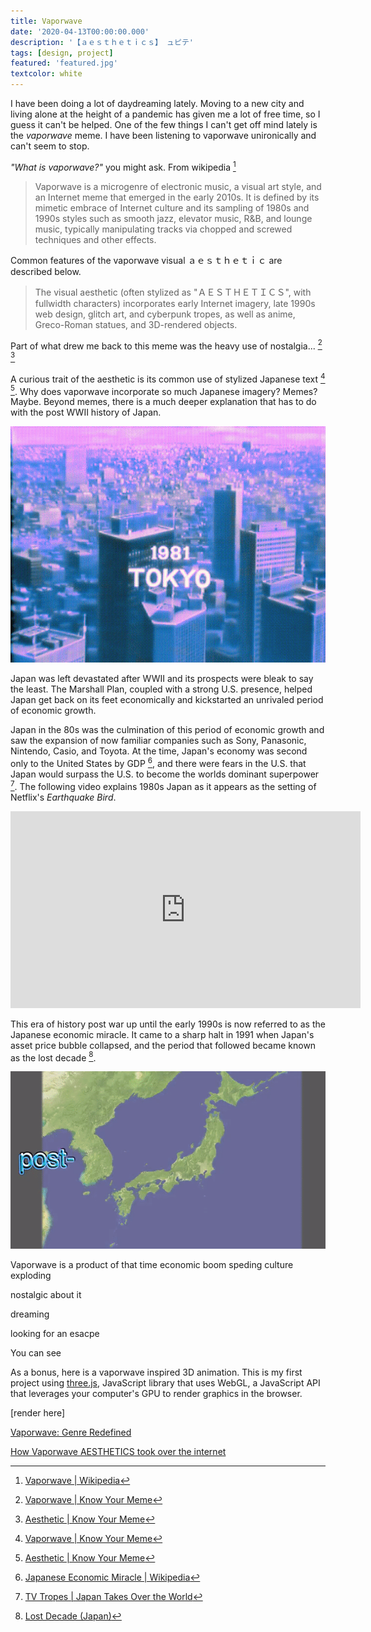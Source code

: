 ```yaml
---
title: Vaporwave
date: '2020-04-13T00:00:00.000'
description: '【ａｅｓｔｈｅｔｉｃｓ】 ュピテ'
tags: [design, project]
featured: 'featured.jpg'
textcolor: white
---
```


I have been doing a lot of daydreaming lately. Moving to a new city and living
alone at the height of a pandemic has given me a lot of free time, so I guess
it can't be helped. One of the few things I can't get off mind lately is
the *vaporwave* meme. I have been listening to vaporwave unironically and
can't seem to stop.

*"What is vaporwave?"* you might ask. From wikipedia [^1]

> Vaporwave is a microgenre of electronic music, a visual art style, and an
Internet meme that emerged in the early 2010s. It is defined by its mimetic
embrace of Internet culture and its sampling of 1980s and 1990s styles such
as smooth jazz, elevator music, R&B, and lounge music, typically manipulating
tracks via chopped and screwed techniques and other effects.

Common features of the vaporwave visual ａｅｓｔｈｅｔｉｃ are described below.

> The visual aesthetic (often stylized as "ＡＥＳＴＨＥＴＩＣＳ", with fullwidth
characters) incorporates early Internet imagery, late 1990s web design, glitch
art, and cyberpunk tropes, as well as anime, Greco-Roman statues, and
3D-rendered objects.

Part of what drew me back to this meme was the heavy use of nostalgia...
[^2] [^3]


A curious trait of the aesthetic is its common use of stylized Japanese
text [^2] [^3]. Why does vaporwave incorporate so much Japanese imagery? Memes?
Maybe. Beyond memes, there is a much deeper explanation that has to do with
the post WWII history of Japan.

![](./vwtokyo.gif)

Japan was left devastated after WWII and its prospects were bleak to say the
least. The Marshall Plan, coupled with a strong U.S. presence, helped Japan
get back on its feet economically and kickstarted an unrivaled period of
economic growth.

Japan in the 80s was the culmination of this period of economic growth and
saw the expansion of now familiar companies such as Sony, Panasonic, Nintendo,
Casio, and Toyota. At the time, Japan's economy was second only to the United
States by GDP [^4], and there were fears in the U.S. that Japan would surpass the
U.S. to become the worlds dominant superpower [^5]. The following video explains
1980s Japan as it appears as the setting of Netflix's *Earthquake Bird*.

<iframe
  width="560"
  height="315"
  src="https://www.youtube.com/embed/E3rtq7EdXwI"
  frameborder="0"
  allow="accelerometer; autoplay; encrypted-media; gyroscope; picture-in-picture"
  allowfullscreen>
</iframe>

This era of history post war up until the early 1990s is now referred to as
the Japanese economic miracle. It came to a sharp halt in 1991 when Japan's
asset price bubble collapsed, and the period that followed became known
as the lost decade [^6].

![](./economic-miracle.gif)

Vaporwave is  a product of that time economic boom speding culture exploding


nostalgic about it

dreaming

looking for an esacpe


You can see


As a bonus, here is a vaporwave inspired 3D animation. This is my first
project using [three.js](https://threejs.org/), JavaScript library that
uses WebGL, a JavaScript API that leverages your computer's GPU to render
graphics in the browser.

[render here]

[Vaporwave: Genre Redefined](https://www.youtube.com/watch?v=xJwqp0IByto)

[How Vaporwave AESTHETICS took over the internet](https://www.youtube.com/watch?v=9LQNeLwVaK8)

[^1]: [Vaporwave | Wikipedia](https://en.wikipedia.org/wiki/Vaporwave)
[^2]: [Vaporwave | Know Your Meme](https://knowyourmeme.com/memes/cultures/vaporwave)
[^3]: [Aesthetic | Know Your Meme](https://knowyourmeme.com/memes/aesthetic)
[^4]: [Japanese Economic Miracle | Wikipedia](https://en.wikipedia.org/wiki/Japanese_economic_miracle)
[^5]: [TV Tropes | Japan Takes Over the World](https://tvtropes.org/pmwiki/pmwiki.php/Main/JapanTakesOverTheWorld)
[^6]: [Lost Decade (Japan)](https://en.wikipedia.org/wiki/Lost_Decade_(Japan))
